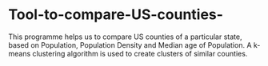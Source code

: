 # Tool-to-compare-US-counties-

This programme helps us to compare US counties of a particular state, based on Population, Population Density and Median age of Population. A k-means clustering algorithm is used to create 
clusters of similar counties. 
